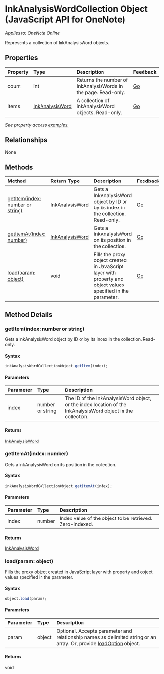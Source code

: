 # InkAnalysisWordCollection Object (JavaScript API for OneNote)

_Applies to: OneNote Online_  


Represents a collection of InkAnalysisWord objects.

## Properties

| Property	   | Type	|Description|Feedback|
|:---------------|:--------|:----------|:-------|
|count|int|Returns the number of InkAnalysisWords in the page. Read-only.|[Go](https://github.com/OfficeDev/office-js-docs/issues/new?title=OneNote-inkAnalysisWordCollection-count)|
|items|[InkAnalysisWord](inkanalysisword.md)|A collection of inkAnalysisWord objects. Read-only.|[Go](https://github.com/OfficeDev/office-js-docs/issues/new?title=OneNote-inkAnalysisWordCollection-items)|

_See property access [examples.](#property-access-examples)_

## Relationships
None


## Methods

| Method		   | Return Type	|Description| Feedback|
|:---------------|:--------|:----------|:-------|
|[getItem(index: number or string)](#getitemindex-number-or-string)|[InkAnalysisWord](inkanalysisword.md)|Gets a InkAnalysisWord object by ID or by its index in the collection. Read-only.|[Go](https://github.com/OfficeDev/office-js-docs/issues/new?title=OneNote-inkAnalysisWordCollection-getItem)|
|[getItemAt(index: number)](#getitematindex-number)|[InkAnalysisWord](inkanalysisword.md)|Gets a InkAnalysisWord on its position in the collection.|[Go](https://github.com/OfficeDev/office-js-docs/issues/new?title=OneNote-inkAnalysisWordCollection-getItemAt)|
|[load(param: object)](#loadparam-object)|void|Fills the proxy object created in JavaScript layer with property and object values specified in the parameter.|[Go](https://github.com/OfficeDev/office-js-docs/issues/new?title=OneNote-inkAnalysisWordCollection-load)|

## Method Details


### getItem(index: number or string)
Gets a InkAnalysisWord object by ID or by its index in the collection. Read-only.

#### Syntax
```js
inkAnalysisWordCollectionObject.getItem(index);
```

#### Parameters
| Parameter	   | Type	|Description|
|:---------------|:--------|:----------|
|index|number or string|The ID of the InkAnalysisWord object, or the index location of the InkAnalysisWord object in the collection.|

#### Returns
[InkAnalysisWord](inkanalysisword.md)

### getItemAt(index: number)
Gets a InkAnalysisWord on its position in the collection.

#### Syntax
```js
inkAnalysisWordCollectionObject.getItemAt(index);
```

#### Parameters
| Parameter	   | Type	|Description|
|:---------------|:--------|:----------|
|index|number|Index value of the object to be retrieved. Zero-indexed.|

#### Returns
[InkAnalysisWord](inkanalysisword.md)

### load(param: object)
Fills the proxy object created in JavaScript layer with property and object values specified in the parameter.

#### Syntax
```js
object.load(param);
```

#### Parameters
| Parameter	   | Type	|Description|
|:---------------|:--------|:----------|
|param|object|Optional. Accepts parameter and relationship names as delimited string or an array. Or, provide [loadOption](loadoption.md) object.|

#### Returns
void
